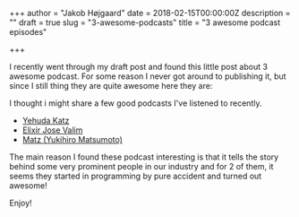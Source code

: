 +++
author = "Jakob Højgaard"
date = 2018-02-15T00:00:00Z
description = ""
draft = true
slug = "3-awesome-podcasts"
title = "3 awesome podcast episodes"

+++

I recently went through my draft post and found this little post about 3 awesome podcast. For some reason I never got around to publishing it, but since I still thing they are quite awesome here they are:


I thought i might share a few good podcasts I've listened to recently.

* [Yehuda Katz](https://changelog.com/podcast/189)
* [Elixir Jose Valim](https://changelog.com/podcast/194)
* [Matz (Yukihiro Matsumoto)](https://changelog.com/podcast/202)

The main reason I found these podcast interesting is that it tells the story behind some very prominent people in our industry and for 2 of them, it seems they started in programming by pure accident and turned out awesome!

Enjoy!
